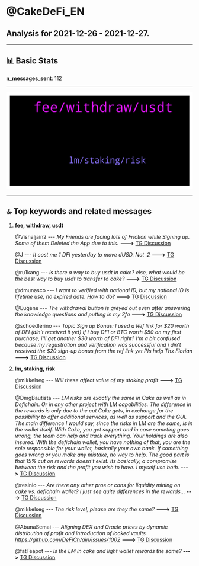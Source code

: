 # **@CakeDeFi_EN**
 ## Analysis for **2021-12-26** - **2021-12-27**.

---

## 📊 **Basic Stats**

**n_messages_sent**: 112

---
![wordcloud](CakeDeFi_EN_1Days_wordcloud.png)

---


## 🔝 **Top keywords and related messages**

1. **fee, withdraw, usdt**

    @Vishaljain2 --- *My Friends are facing lots of Friction while Signing up. Some of them Deleted the App due to this.* **--->** [TG Discussion](https://t.me/CakeDeFi_EN/157140)

    @J --- *It cost me 1 DFI yesterday to move dUSD. Not .2* **--->** [TG Discussion](https://t.me/CakeDeFi_EN/157201)

    @ru1kang --- *is there a way to buy usdt in cake? else, what would be the best way to buy usdt to transfer to cake?* **--->** [TG Discussion](https://t.me/CakeDeFi_EN/157080)

    @dmunasco --- *I want to verified with national ID, but  my national ID is lifetime use, no expired date. How to do?* **--->** [TG Discussion](https://t.me/CakeDeFi_EN/157113)

    @Eugene --- *The withdrawal button is greyed out even after answering the knowledge questions and putting in my 2fa* **--->** [TG Discussion](https://t.me/CakeDeFi_EN/156892)

    @schoedlerino --- *Topic Sign up Bonus: I used a Ref link for $20 worth of DFI (din‘t received it yet)   If i buy DFI or BTC worth $50 on my first purchase, i‘ll get another $30 worth of DFI right?   I‘m a bit confused because my regustration and verification was successful and i din‘t received the $20 sign-up bonus from the ref link yet  Pls help  Thx Florian* **--->** [TG Discussion](https://t.me/CakeDeFi_EN/157216)

2. **lm, staking, risk**

    @mikkelseg --- *Will these affect value of my staking profit* **--->** [TG Discussion](https://t.me/CakeDeFi_EN/157154)

    @DmgBautista --- *LM risks are exactly the same in Cake as well as in Defichain. Or in any other project with LM capabilities. The difference in the rewards is only due to the cut Cake gets, in exchange for the possibility to offer additional services, as well as support and the GUI. The main difference I would say, since the risks in LM are the same, is in the wallet itself. With Cake, you get support and in case someting goes wrong, the team can help and track everything. Your holdings are also insured. With the defichain wallet, you have nothing of that, you are the sole responsible for your wallet, basically your own bank. If something goes wrong or you make any mistake, no way to help. The good part is that 15% cut on rewards doesn't exist. Its basically, a compromise between the risk and the profit you wish to have. I myself use both.* **--->** [TG Discussion](https://t.me/CakeDeFi_EN/157129)

    @resinio --- *Are there any other pros or cons for liquidity mining on cake vs. defichain wallet? I just see quite differences in the rewards…* **--->** [TG Discussion](https://t.me/CakeDeFi_EN/157124)

    @mikkelseg --- *The risk level, please are they the same?* **--->** [TG Discussion](https://t.me/CakeDeFi_EN/156924)

    @AbunaSemai --- *Aligning DEX and Oracle prices by dynamic distribution of profit and introduction of locked vaults  https://github.com/DeFiCh/ain/issues/1002* **--->** [TG Discussion](https://t.me/CakeDeFi_EN/157132)

    @fatTeapot --- *Is the LM in cake and light wallet rewards the same?* **--->** [TG Discussion](https://t.me/CakeDeFi_EN/157209)

